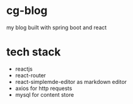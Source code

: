 # cg-blog
my blog built with spring boot and react
# tech stack
- reactjs
- react-router
- react-simplemde-editor as markdown editor
- axios for http requests
- mysql for content store 

